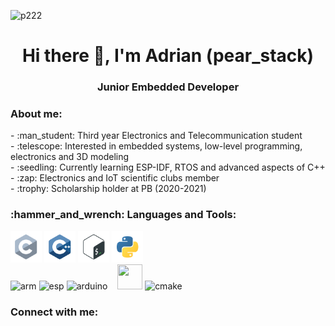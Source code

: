 
![p222](https://user-images.githubusercontent.com/79530516/193624042-c04d426d-dbc6-4e1f-8f73-ca485f605c16.png)
<h1 align="center">Hi there 👋, I'm Adrian (pear_stack)</h1>
<h3 align="center">Junior Embedded Developer</h3>
<p>
   <h3 align="left">About me:</h3>
   - :man_student: Third year Electronics and Telecommunication student <br>
   - :telescope: Interested in embedded systems, low-level programming, electronics and 3D modeling <br>
   - :seedling: Currently learning ESP-IDF, RTOS and advanced aspects of C++ <br>
   - :zap: Electronics and IoT scientific clubs member <br>
   - :trophy: Scholarship holder at PB (2020-2021) <br>
</p>
<h3 align="left"> :hammer_and_wrench: Languages and Tools:</h3>
<p align="left">
<img src="https://github.com/kirukudenis/readme_icons/blob/master/language_and_tools/square/c/c.png" alt="c" width="50" height="50"/> 
<img src="https://github.com/kirukudenis/readme_icons/blob/master/language_and_tools/square/c%2B%2B/c%2B%2B.png" alt="cpp" width="50" height="50"/> 
<img src="https://github.com/kirukudenis/readme_icons/blob/master/language_and_tools/square/bash/bash-colored.png" alt="bash" width="50" height="50"/> 
<img src="https://github.com/kirukudenis/readme_icons/blob/master/language_and_tools/square/python/python.png" alt="py" width="50" height="50"/> 
<br>
<img src="https://www.arm.com/-/media/arm-com/products/processors/Hero%20Chip%20Images%20-%202017.01.05/Hero%20Chip%20Image%20Gill_Cortex-M%20web.png?h=738&w=1105&la=en&hash=A69CEC7883BC2FC92A51774E187569F1946A3861" alt="arm" height="40"/> 
<img src="https://seeklogo.com/images/E/espressif-systems-logo-1350B9E771-seeklogo.com.png" alt="esp" height="40"/> 
<img src="https://cdn.worldvectorlogo.com/logos/arduino-1.svg" alt="arduino" height="40"/> 
<img src="https://www.lynx.com/hs-fs/hubfs/FreeRTOS%20logo%20PNG.png?width=400&name=FreeRTOS%20logo%20PNG.png" alt="" height="40"/> 
<img src="https://cdn.freebiesupply.com/logos/large/2x/platformio-logo-png-transparent.png" alt="" height="40"/> 
<img src="https://cdn1.iconfinder.com/data/icons/system-black-circles/512/gnu-512.png" alt="" height="42"/> 
<img src="http://www.muylinux.com/wp-content/uploads/2012/03/gcc-logo.png" alt="" width="40" height="40"/>
<img src="https://openclipart.org/image/800px/214008" alt="cmake" height="40"/> 
<img src="https://user-images.githubusercontent.com/8083855/30329899-bffb884c-97e4-11e7-8b93-f8e4bed7338a.png" alt="" height="40"/> 
<img src="https://iconape.com/wp-content/png_logo_vector/visual-studio-code.png" alt="" height="40"/> 
<img src="https://external-content.duckduckgo.com/iu/?u=https%3A%2F%2Fcdn.icon-icons.com%2Ficons2%2F1381%2FPNG%2F512%2Fkicad_94309.png&f=1&nofb=1&ipt=f8fd4bff2795c54313d34146b4b91928730d379682ed8cb35d4dbdec883c10f3&ipo=images" alt="" height="40"/> 
</p>

<h3 align="left">Connect with me:</h3>

